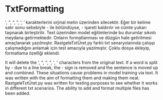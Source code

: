 # TxtFormatting
', ", “, ”, ‘, ’ karakterlerini orjinal metin üzerinden silecektir.
Eğer bir kelime satır sonu sebebiyle - ile bölündüyse, - işareti kaldırılır ve cümle yukarı taşınarak birleştirilir.
Text üzerinden model eğitimlerinde bu durumlar sıkıntı meydana getirmektedir. Onların formatlanması ve düzgün hale getirilmesi amaçlanarak yazılmıştır.
RastgeleTxtÜret.py farklı txt senaryolarında çalışıp çalışmadığını anlamak için test amacıyla yazılmıştır.
Çoklu dosya ekleyip, formatlama özelliği eklendi.

It will delete the ', ", ", ”, ', ' characters from the original text.
If a word is split by - due to a line break, the - sign is removed and the sentence is moved up and combined.
These situations cause problems in model training via text. It was written with the aim of formatting them and making them neat.
RastgeleTxtÜret.py was written for testing purposes to see whether it works in different txt scenarios.
The ability to add and format multiple files has been added.